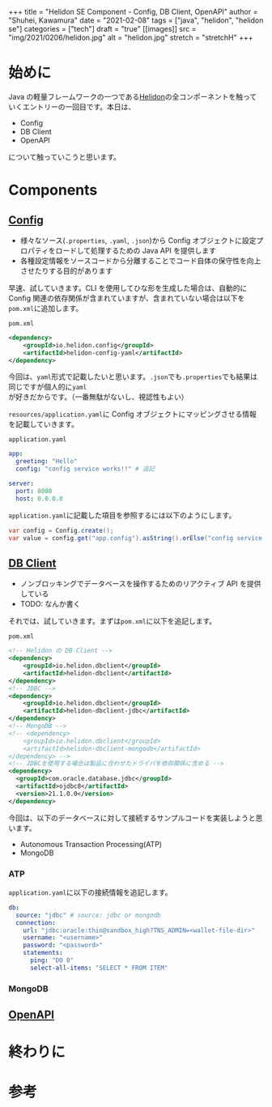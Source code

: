 +++
title = "Helidon SE Component - Config, DB Client, OpenAPI"
author = "Shuhei, Kawamura"
date = "2021-02-08"
tags = ["java", "helidon", "helidon se"]
categories = ["tech"]
draft = "true"
[[images]]
  src = "img/2021/0206/helidon.jpg"
  alt = "helidon.jpg"
  stretch = "stretchH"
+++

# 始めに

Java の軽量フレームワークの一つである[Helidon](https://helidon.io/#/)の全コンポーネントを触っていくエントリーの一回目です。本日は、

- Config
- DB Client
- OpenAPI

について触っていこうと思います。

# Components

## [Config](https://helidon.io/docs/v2/#/se/config/01_introduction)

- 様々なソース(`.properties`, `.yaml`, `.json`)から Config オブジェクトに設定プロパティをロードして処理するための Java API を提供します
- 各種設定情報をソースコードから分離することでコード自体の保守性を向上させたりする目的があります

早速、試していきます。CLI を使用してひな形を生成した場合は、自動的に Config 関連の依存関係が含まれていますが、含まれていない場合は以下を`pom.xml`に追加します。

`pom.xml`

```xml
<dependency>
    <groupId>io.helidon.config</groupId>
    <artifactId>helidon-config-yaml</artifactId>
</dependency>
```

今回は、`yaml`形式で記載したいと思います。`.json`でも`.properties`でも結果は同じですが個人的に`yaml`が好きだからです。（一番無駄がないし、視認性もよい）

`resources/application.yaml`に Config オブジェクトにマッピングさせる情報を記載していきます。

`application.yaml`

```yaml
app:
  greeting: "Hello"
  config: "config service works!!" # 追記

server:
  port: 8080
  host: 0.0.0.0
```

`application.yaml`に記載した項目を参照するには以下のようにします。

```java
var config = Config.create();
var value = config.get("app.config").asString().orElse("config service NOT work");
```

## [DB Client](https://helidon.io/docs/v2/#/se/dbclient/01_introduction)

- ノンブロッキングでデータベースを操作するためのリアクティブ API を提供している
- TODO: なんか書く

それでは、試していきます。まずは`pom.xml`に以下を追記します。

`pom.xml`

```xml
<!-- Helidon の DB Client -->
<dependency>
    <groupId>io.helidon.dbclient</groupId>
    <artifactId>helidon-dbclient</artifactId>
</dependency>
<!-- JDBC -->
<dependency>
    <groupId>io.helidon.dbclient</groupId>
    <artifactId>helidon-dbclient-jdbc</artifactId>
</dependency>
<!-- MongoDB -->
<!-- <dependency>
    <groupId>io.helidon.dbclient</groupId>
    <artifactId>helidon-dbclient-mongodb</artifactId>
</dependency> -->
<!-- JDBCを使用する場合は製品に合わせたドライバを依存関係に含める -->
<dependency>
  <groupId>com.oracle.database.jdbc</groupId>
  <artifactId>ojdbc8</artifactId>
  <version>21.1.0.0</version>
</dependency>
```

今回は、以下のデータベースに対して接続するサンプルコードを実装しようと思います。

- Autonomous Transaction Processing(ATP)
- MongoDB

### ATP

`application.yaml`に以下の接続情報を追記します。

```yaml
db:
  source: "jdbc" # source: jdbc or mongodb
  connection:
    url: "jdbc:oracle:thin@sandbox_high?TNS_ADMIN=<wallet-file-dir>"
    username: "<username>"
    password: "<password>"
    statements:
      ping: "DO 0"
      select-all-items: "SELECT * FROM ITEM"
```

### MongoDB

## [OpenAPI](https://helidon.io/docs/v2/#/se/openapi/01_openapi)

# 終わりに

# 参考
